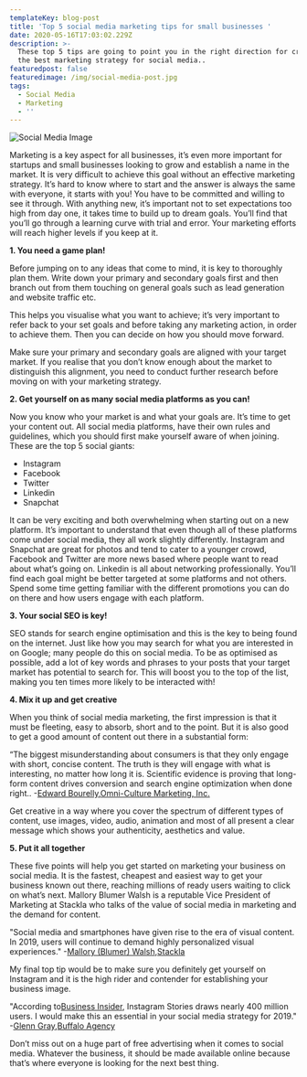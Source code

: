 ```yaml
---
templateKey: blog-post
title: 'Top 5 social media marketing tips for small businesses '
date: 2020-05-16T17:03:02.229Z
description: >-
  These top 5 tips are going to point you in the right direction for creating
  the best marketing strategy for social media..
featuredpost: false
featuredimage: /img/social-media-post.jpg
tags:
  - Social Media
  - Marketing
  - ''
---
```

![Social Media Image](/img/social-media-post.jpg)



Marketing is a key aspect for all businesses, it’s even more important for startups and small businesses looking to grow and establish a name in the market. It is very difficult to achieve this goal without an effective marketing strategy. It’s hard to know where to start and the answer is always the same with everyone, it starts with you! You have to be committed and willing to see it through. With anything new, it’s important not to set expectations too high from day one, it takes time to build up to dream goals. You’ll find that you’ll go through a learning curve with trial and error. Your marketing efforts will reach higher levels if you keep at it.



**1. You need a game plan!**

Before jumping on to any ideas that come to mind, it is key to thoroughly plan them. Write down your primary and secondary goals first and then branch out from them touching on general goals such as lead generation and website traffic etc.

This helps you visualise what you want to achieve; it’s very important to refer back to your set goals and before taking any marketing action, in order to achieve them. Then you can decide on how you should move forward.

Make sure your primary and secondary goals are aligned with your target market. If you realise that you don’t know enough about the market to distinguish this alignment, you need to conduct further research before moving on with your marketing strategy.



**2. Get yourself on as many social media platforms as you can!**

Now you know who your market is and what your goals are. It’s time to get your content out. All social media platforms, have their own rules and guidelines, which you should first make yourself aware of when joining. These are the top 5 social giants:

* Instagram
* Facebook
* Twitter
* Linkedin
* Snapchat

It can be very exciting and both overwhelming when starting out on a new platform. It’s important to understand that even though all of these platforms come under social media, they all work slightly differently. Instagram and Snapchat are great for photos and tend to cater to a younger crowd, Facebook and Twitter are more news based where people want to read about what’s going on. Linkedin is all about networking professionally. You’ll find each goal might be better targeted at some platforms and not others. Spend some time getting familiar with the different promotions you can do on there and how users engage with each platform.



**3. Your social SEO is key!**

SEO stands for search engine optimisation and this is the key to being found on the internet. Just like how you may search for what you are interested in on Google; many people do this on social media. To be as optimised as possible, add a lot of key words and phrases to your posts that your target market has potential to search for. This will boost you to the top of the list, making you ten times more likely to be interacted with!



**4. Mix it up and get creative**

When you think of social media marketing, the first impression is that it must be fleeting, easy to absorb, short and to the point. But it is also good to get a good amount of content out there in a substantial form:

“The biggest misunderstanding about consumers is that they only engage with short, concise content. The truth is they will engage with what is interesting, no matter how long it is. Scientific evidence is proving that long-form content drives conversion and search engine optimization when done right.. -[Edward Bourelly](https://twitter.com/ebourelly),[Omni-Culture Marketing, Inc.](https://www.edwardbourelly.com/)

Get creative in a way where you cover the spectrum of different types of content, use images, video, audio, animation and most of all present a clear message which shows your authenticity, aesthetics and value.



**5. Put it all together**

These five points will help you get started on marketing your business on social media. It is the fastest, cheapest and easiest way to get your business known out there, reaching millions of ready users waiting to click on what’s next. Mallory Blumer Walsh is a reputable Vice President of Marketing at Stackla who talks of the value of social media in marketing and the demand for content.

"Social media and smartphones have given rise to the era of visual content. In 2019, users will continue to demand highly personalized visual experiences." -[Mallory (Blumer) Walsh](https://twitter.com/mblumer),[Stackla](http://www.stackla.com/)

My final top tip would be to make sure you definitely get yourself on Instagram and it is the high rider and contender for establishing your business image.

"According to[Business Insider](https://www.businessinsider.com/instagram-stories-400-million-daily-active-users-snapchat-2018-6), Instagram Stories draws nearly 400 million users. I would make this an essential in your social media strategy for 2019." -[Glenn Gray](https://twitter.com/glenncgray),[Buffalo Agency](http://buffalo.agency/)

Don’t miss out on a huge part of free advertising when it comes to social media. Whatever the business, it should be made available online because that’s where everyone is looking for the next best thing.
